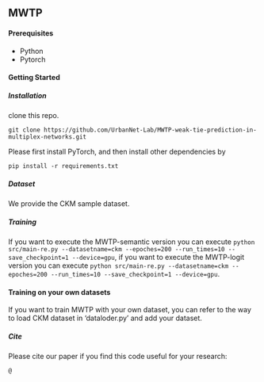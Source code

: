 ## MWTP

#### Prerequisites

- Python
- Pytorch

#### Getting Started

##### Installation

clone this repo.

`git clone https://github.com/UrbanNet-Lab/MWTP-weak-tie-prediction-in-multiplex-networks.git`

Please first install PyTorch, and then install other dependencies by 

`pip install -r requirements.txt`

##### Dataset

We provide the CKM sample dataset. 

##### Training

If you want to execute the MWTP-semantic version you can execute `python src/main-re.py --datasetname=ckm --epoches=200 --run_times=10 --save_checkpoint=1 --device=gpu`, if you want to execute the MWTP-logit version you can execute `python src/main-re.py --datasetname=ckm --epoches=200 --run_times=10 --save_checkpoint=1 --device=gpu`.

#### Training on your own datasets

If you want to train MWTP with your own dataset, you can refer to the way to load CKM dataset in ‘dataloder.py’ and add your dataset.

##### Cite

Please cite our paper if you find this code useful for your research: 

`@`